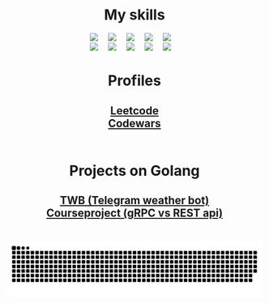 <h1 align="center"> My skills </h1>

<div align="center">
  <img src="https://skillicons.dev/icons?i=go" height="40" />
  <img width="12" />

   <img src="https://skillicons.dev/icons?i=cpp" height="40" />
  <img width="12" />

   <img src="https://skillicons.dev/icons?i=python" height="40" />
  <img width="12" />

   <img src="https://skillicons.dev/icons?i=c" height="40" />
  <img width="12" />

   <img src="https://skillicons.dev/icons?i=postgresql" height="40" />
  <img width="12" />
  
</div>


<div align="center">

 <img src="https://skillicons.dev/icons?i=git" height="40" />
  <img width="12" />
  
   <img src="https://skillicons.dev/icons?i=docker" height="40" />
  <img width="12" />

   <img src="https://skillicons.dev/icons?i=bash" height="40" />
  <img width="12" />

   <img src="https://skillicons.dev/icons?i=linux" height="40" />
  <img width="12" />

   <img src="https://skillicons.dev/icons?i=vscode" height="40" />
  <img width="12" />
</div>

<h1 align="center"> Profiles </h1>
<div align="center">
  <h2>
    <a href="https://leetcode.com/u/ummuys/">Leetcode<br></a>
    <a href="https://www.codewars.com/users/Ummuys">Codewars<br></a>
    <br>
  </h2>
</div>

<h1 align="center"> Projects on Golang </h1>
<div align="center">
  <h2>
    <a href="https://github.com/Ummuys/TWB">TWB (Telegram weather bot)  <br> </a>
    <a href="https://github.com/Ummuys/Coursework"> Courseproject (gRPC vs REST api) <br> </a>
    <br>
  </h2>
</div>

<p align="center">
  <picture>
    <source media="(prefers-color-scheme: dark)" srcset="https://raw.githubusercontent.com/Flowseal/Flowseal/refs/heads/output/github-contribution-grid-snake-dark.svg" />
    <source media="(prefers-color-scheme: light)" srcset="https://raw.githubusercontent.com/Flowseal/Flowseal/refs/heads/output/github-contribution-grid-snake.svg" />
    <img alt="github-snake" src="https://raw.githubusercontent.com/Flowseal/Flowseal/refs/heads/output/github-contribution-grid-snake.svg" />
  </picture>
</p>
